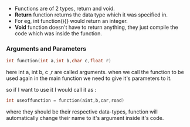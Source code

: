 
- Functions are of 2 types, return and void.
- **Return** function returns the data type which it was specified in. 
- For eg, int function(){} would return an integer.
- **Void** function doesn't have to return anything, they just compile the code which was inside the function.


### Arguments and Parameters

```c
int function(int a,int b,char c,float r)
```
here int a, int b, c ,r are called arguments.
when we call the function to be used again in the main function we need to give it's parameters to it.

so if I want to use it I would call it as :
```c
int useoffunction = function(aint,b,car,road)
```
where they should be their respective data-types, function will automatically change their name to it's argument inside it's code. 

